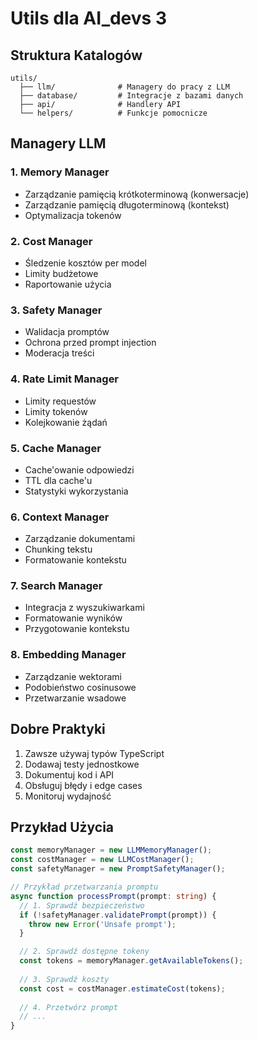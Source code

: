 # Utils dla AI_devs 3

## Struktura Katalogów
```
utils/
  ├── llm/              # Managery do pracy z LLM
  ├── database/         # Integracje z bazami danych
  ├── api/              # Handlery API
  └── helpers/          # Funkcje pomocnicze
```

## Managery LLM

### 1. Memory Manager
- Zarządzanie pamięcią krótkoterminową (konwersacje)
- Zarządzanie pamięcią długoterminową (kontekst)
- Optymalizacja tokenów

### 2. Cost Manager
- Śledzenie kosztów per model
- Limity budżetowe
- Raportowanie użycia

### 3. Safety Manager
- Walidacja promptów
- Ochrona przed prompt injection
- Moderacja treści

### 4. Rate Limit Manager
- Limity requestów
- Limity tokenów
- Kolejkowanie żądań

### 5. Cache Manager
- Cache'owanie odpowiedzi
- TTL dla cache'u
- Statystyki wykorzystania

### 6. Context Manager
- Zarządzanie dokumentami
- Chunking tekstu
- Formatowanie kontekstu

### 7. Search Manager
- Integracja z wyszukiwarkami
- Formatowanie wyników
- Przygotowanie kontekstu

### 8. Embedding Manager
- Zarządzanie wektorami
- Podobieństwo cosinusowe
- Przetwarzanie wsadowe

## Dobre Praktyki
1. Zawsze używaj typów TypeScript
2. Dodawaj testy jednostkowe
3. Dokumentuj kod i API
4. Obsługuj błędy i edge cases
5. Monitoruj wydajność

## Przykład Użycia
```typescript
const memoryManager = new LLMMemoryManager();
const costManager = new LLMCostManager();
const safetyManager = new PromptSafetyManager();

// Przykład przetwarzania promptu
async function processPrompt(prompt: string) {
  // 1. Sprawdź bezpieczeństwo
  if (!safetyManager.validatePrompt(prompt)) {
    throw new Error('Unsafe prompt');
  }

  // 2. Sprawdź dostępne tokeny
  const tokens = memoryManager.getAvailableTokens();
  
  // 3. Sprawdź koszty
  const cost = costManager.estimateCost(tokens);
  
  // 4. Przetwórz prompt
  // ...
}
``` 